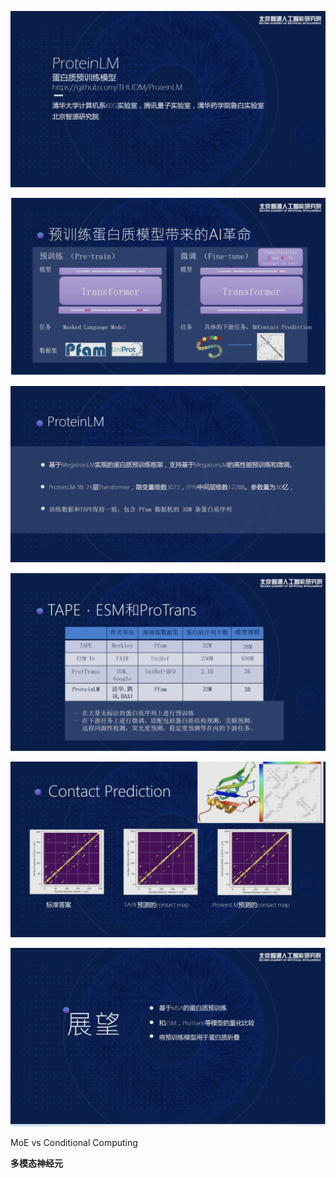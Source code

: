 ![image-20210601163538990](6-1-预训练-蛋白质.assets/image-20210601163538990.png)

![image-20210601163549202](6-1-预训练-蛋白质.assets/image-20210601163549202.png)

![image-20210601163619858](6-1-预训练-蛋白质.assets/image-20210601163619858.png)

![image-20210601163652154](6-1-预训练-蛋白质.assets/image-20210601163652154.png)

![image-20210601163739799](6-1-预训练-蛋白质.assets/image-20210601163739799.png)

![image-20210601163908565](6-1-预训练-蛋白质.assets/image-20210601163908565.png)

MoE vs Conditional Computing



**多模态神经元**



